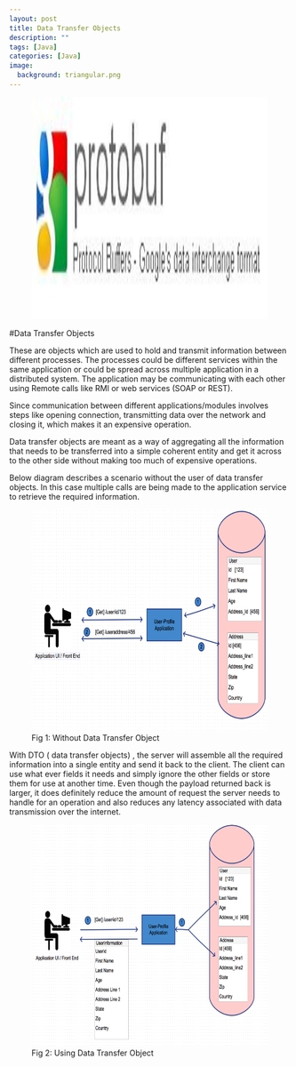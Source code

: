 ```yaml
---
layout: post
title: Data Transfer Objects
description: ""
tags: [Java]
categories: [Java]
image:
  background: triangular.png
---
```


<figure class="half center">
<img src="/images/proto/google-protocol-buffers.jpg" height="400px"></img>
</figure>

#Data Transfer Objects

These are objects which are used to hold and transmit information between different processes. The processes could be different services within the same application or could be spread across multiple application in a distributed system. The application may be communicating with each other using Remote calls like RMI or web services (SOAP or REST).

Since communication between different applications/modules involves steps like opening connection, transmitting data over  the network  and closing it, which makes it an expensive operation.

Data transfer objects are meant as a way of aggregating all the information that needs to be transferred into a simple coherent entity and get it across to the other side without making too much of expensive operations.

 

Below diagram describes a scenario without the user of data transfer objects. In this case multiple calls are being made to the application service to retrieve the required information.

<figure class="half center">
<img src="/images/proto/proto-1.png" height="400px"></img>
<figcaption>Fig 1: Without Data Transfer Object</figcaption>
</figure>


With DTO ( data transfer objects) , the server will assemble all the required information into a single entity and send it back to the client. The client can use what ever fields it needs and simply ignore the other fields or store them for use at another time. Even though the payload returned back is larger, it does definitely reduce the amount of request the server needs to handle for an operation and also reduces any latency associated with data transmission over the internet.

<figure class="half center">
<img src="/images/proto/proto-2.png" height="400px"></img>
<figcaption>Fig 2: Using Data Transfer Object</figcaption>
</figure>
